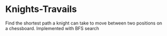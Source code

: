 # Knights-Travails
Find the shortest path a knight can take to move between two positions on a chessboard. Implemented with BFS search
